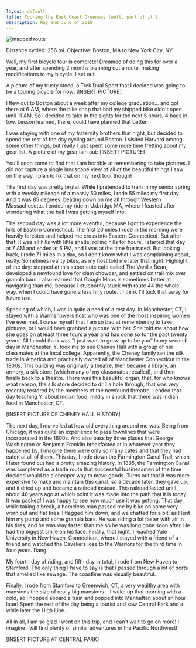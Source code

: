 ```yaml
---
layout: default
title: Touring the East Coast Greenway (well, part of it!)
description: May and June of 2018
---
```


![mapped route](https://www.scribblemaps.com/api/maps/images/450/450/bostonToNYC.png)

Distance cycled: 256 mi. Objective: Boston, MA to New York City, NY

Well, my first bicycle tour is complete! Dreamed of doing this for over a year, and after spending 
2 months planning out a route, making modifications to my bicycle, I set out.

A picture of my trusty steed, a Trek Dual Sport that I decided was going to be a touring bicycle for now:
[INSERT PICTURE]

I flew out to Boston about a week after my college graduation... and got there at 6 AM, where the bike shop that had my shipped bike didn't open until 11 AM. So I decided to take in the sights for the next 5 hours, 4 bags in tow. Lesson learned, there, could have planned that better. 

I was staying with one of my fraternity brothers that night, but decided to spend the rest of the day cycling around Boston. I visited Harvard among some other things, but really I just spent some more time fretting about my gear list. A picture of my gear lain out:
[INSERT PICTURE]

You'll soon come to find that I am horrible at remembering to take pictures. I did not capture a single landscape view of all of the beautiful things I saw on the way. I plan to fix that on my next tour though!

The first day was pretty brutal. While I pretended to train in my senior spring with a weekly mileage of a measly 50 miles, I rode 55 miles my first day. And it was 85 degrees, beating down on me all through Western Massachusetts. I ended my ride in Uxbridge MA, where I feasted after wondering what the hell I was getting myself into.

The second day was a lot more eventful, because I got to experience the hills of Eastern Connecticut. The first 20 miles I rode in the morning were heavily forested and helped me cross into Eastern Connecticut. But after that, it was all hills with little shade. 
rolling hills for hours. I started that day at 7 AM and ended at 6 PM, and I was at the time frustrated. But looking back, I rode 71 miles in a day, so I don't know what I was complaining about, really. Sometimes reality bites, as my host told me later that night. Highlight of the day: stopped at this super cute cafe called The Vanilla Bean, developed a newfound love for clam chowder, and settled on trail mix over granola bars.
I also learned that Google Maps is sometimes better at navigating than me, because I stubbornly stuck with route 44 the whole way, when I could have gone a less hilly route... I think I'll tuck that away for future use.

Speaking of which, I was in quite a need of a rest day. In Manchester, CT, I stayed with a Warmshowers host who was one of the most inspiring women I've ever met. I curse myself that I am so bad at remembering to take pictures, or I would have grabbed a picture with her. She told me about how she goes on at least three tours a year and has done so for the past twenty years! All I could think was "I just want to grow up to be you"
In my second day in Manchester, Y. took me to see Cheney Hall with a group of her classmates at the local college. Apparently, the Cheney family ran the silk trade in America and practically owned all of Manchester Connecticut in the 1800s. This building was originally a theatre, then became a library, an armory, a silk store (which many of my classmates recalled), and then finally back to a theatre. There was this beautiful organ, that, for who knows what reason, the silk store decided to drill a hole through, that was very recently restored by the members of the newfound threatre.
I ended that day teaching Y. about Indian food, mildly in shock that there was Indian food in Manchester, CT.

[INSERT PICTURE OF CHENEY HALL HISTORY]

The next day, I marvelled at how old everything around me was. Being from Chicago, it was quite an experience to pass townlines that were incorporated in the 1600s. And also pass by three places that George Washington or Benjamin Franklin breakfasted at in whatever year they happened by. I imagine there were only so many cafes and that they had eaten at all of them. This day, I rode down the Farmington Canal Trail, which I later found out had a pretty amazing history. In 1835, the Farmington Canal was completed as a trade route that successful businessmen of the time decided would be a cheaper way to move goods. Turns out that it was more expensive to make and maintain this canal, so a decade later, they gave up, and it dried up and became a railroad instead. This railroad lasted until about 40 years ago at which point it was made into the path that it is today. It was packed! I was happy to see how much use it was getting. That day, while taking a break, a homeless man passed me by bike on some very worn out and flat tires. I flagged him down, and we chatted for a bit, as I lent him my pump and some granola bars. He was riding a lot faster with air in his tires, and he was way faster than me so he was long gone soon after. He had the biggest smile on his face.
Finally, that night, I reached Yale University in New Haven, Connecticut, where I stayed with a friend of a friend and watched the Cavaliers lose to the Warriors for the third time in four years. Dang.

My fourth day of riding, and fifth day in total, I rode from New Haven to Stamford. The only thing I have to say is that I passed through a lot of ports that smelled like sewage. The coastline was visually beautiful.

Finally, I rode from Stamford to Greenwich, CT, a very wealthy area with mansions the size of really big mansions... I woke up that morning with a cold, so I hopped aboard a train and popped into Manhattan about an hour later! Spent the rest of the day being a tourist and saw Central Park and a while later the High Line.

All in all, I am so glad I went on this trip, and I can't wait to go on more! I imagine I will find plenty of similar adventures in the Pacific Northwest!

[INSERT PICTURE AT CENTRAL PARK]
